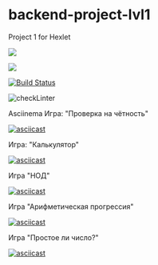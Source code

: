 # backend-project-lvl1
Project 1 for Hexlet

<a href="https://codeclimate.com/github/codeclimate/codeclimate/maintainability"><img src="https://api.codeclimate.com/v1/badges/a99a88d28ad37a79dbf6/maintainability" /></a>

<a href="https://codeclimate.com/github/codeclimate/codeclimate/test_coverage"><img src="https://api.codeclimate.com/v1/badges/a99a88d28ad37a79dbf6/test_coverage" /></a>

[![Build Status](https://travis-ci.com/Katyi/backend-project-lvl1.svg?branch=master)](https://travis-ci.com/Katyi/backend-project-lvl1)

![checkLinter](https://github.com/Katyi/backend-project-lvl1/workflows/checkLinter/badge.svg)

Asciinema
Игра: "Проверка на чётность"

[![asciicast](https://asciinema.org/a/wM4zomlEOuOo3hxWlBwWV87nr.svg)](https://asciinema.org/a/wM4zomlEOuOo3hxWlBwWV87nr)

Игра: "Калькулятор"

[![asciicast](https://asciinema.org/a/YXmVqp1kh5c7OFaJcMF3zxExG.svg)](https://asciinema.org/a/YXmVqp1kh5c7OFaJcMF3zxExG)

Игра "НОД"

[![asciicast](https://asciinema.org/a/frcIZSXlGVw7ymRQFKlHC1jBr.svg)](https://asciinema.org/a/frcIZSXlGVw7ymRQFKlHC1jBr)

Игра "Арифметическая прогрессия"

[![asciicast](https://asciinema.org/a/FxUpbd8YKNnh62mGbenRuwUJN.svg)](https://asciinema.org/a/FxUpbd8YKNnh62mGbenRuwUJN)

Игра "Простое ли число?"

[![asciicast](https://asciinema.org/a/4DqL8fVB6CUsa8FTYzGEV1Vgc.svg)](https://asciinema.org/a/4DqL8fVB6CUsa8FTYzGEV1Vgc)
